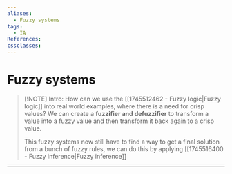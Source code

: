 ```yaml
---
aliases:
  - Fuzzy systems
tags:
  - IA
References: 
cssclasses:
---
```

# Fuzzy systems
> [!NOTE] Intro: 
> How can we use the [[1745512462 - Fuzzy logic|Fuzzy logic]] into real world examples, where there is a need for crisp values? 
> We can create a **fuzzifier and defuzzifier** to transform a value into a fuzzy value and then transform it back again to a crisp value. 
> 
> This fuzzy systems now still have to find a way to get a final solution from a bunch of fuzzy rules, we can do this by applying [[1745516400 - Fuzzy inference|Fuzzy inference]]



***